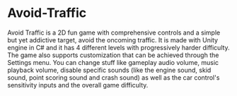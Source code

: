 # Avoid-Traffic

Avoid Traffic is a 2D fun game with comprehensive controls and a simple but yet addictive target, avoid the oncoming traffic. It is made with Unity engine in C# and 
it has 4 different levels with progressively harder difficulty. The game also supports customization that can be achieved through the Settings menu. 
You can change stuff like gameplay audio volume, music playback volume, disable specific sounds (like the engine sound, skid sound, point scoring sound and crash sound) 
as well as the car control's sensitivity inputs and the overall game difficulty.
